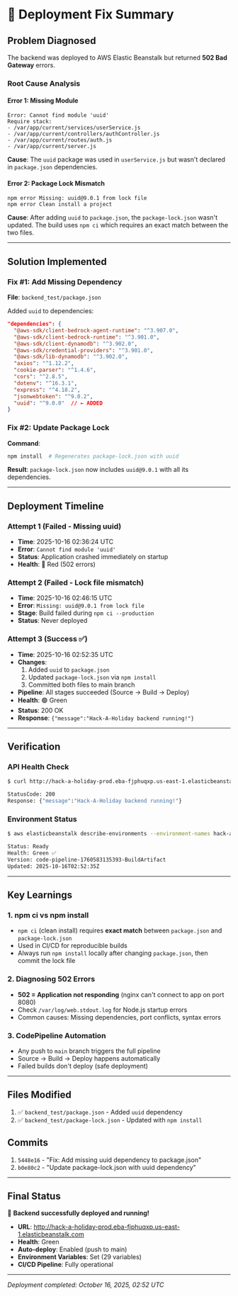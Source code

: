 # 🎉 Deployment Fix Summary

## Problem Diagnosed
The backend was deployed to AWS Elastic Beanstalk but returned **502 Bad Gateway** errors.

### Root Cause Analysis

#### Error 1: Missing Module
```
Error: Cannot find module 'uuid'
Require stack:
- /var/app/current/services/userService.js
- /var/app/current/controllers/authController.js
- /var/app/current/routes/auth.js
- /var/app/current/server.js
```

**Cause**: The `uuid` package was used in `userService.js` but wasn't declared in `package.json` dependencies.

#### Error 2: Package Lock Mismatch
```
npm error Missing: uuid@9.0.1 from lock file
npm error Clean install a project
```

**Cause**: After adding `uuid` to `package.json`, the `package-lock.json` wasn't updated. The build uses `npm ci` which requires an exact match between the two files.

---

## Solution Implemented

### Fix #1: Add Missing Dependency
**File**: `backend_test/package.json`

Added `uuid` to dependencies:
```json
"dependencies": {
  "@aws-sdk/client-bedrock-agent-runtime": "^3.907.0",
  "@aws-sdk/client-bedrock-runtime": "^3.901.0",
  "@aws-sdk/client-dynamodb": "^3.902.0",
  "@aws-sdk/credential-providers": "^3.901.0",
  "@aws-sdk/lib-dynamodb": "^3.902.0",
  "axios": "^1.12.2",
  "cookie-parser": "^1.4.6",
  "cors": "^2.8.5",
  "dotenv": "^16.3.1",
  "express": "^4.18.2",
  "jsonwebtoken": "^9.0.2",
  "uuid": "^9.0.0"  // ← ADDED
}
```

### Fix #2: Update Package Lock
**Command**:
```bash
npm install  # Regenerates package-lock.json with uuid
```

**Result**: `package-lock.json` now includes `uuid@9.0.1` with all its dependencies.

---

## Deployment Timeline

### Attempt 1 (Failed - Missing uuid)
- **Time**: 2025-10-16 02:36:24 UTC
- **Error**: `Cannot find module 'uuid'`
- **Status**: Application crashed immediately on startup
- **Health**: 🔴 Red (502 errors)

### Attempt 2 (Failed - Lock file mismatch)
- **Time**: 2025-10-16 02:46:15 UTC
- **Error**: `Missing: uuid@9.0.1 from lock file`
- **Stage**: Build failed during `npm ci --production`
- **Status**: Never deployed

### Attempt 3 (Success ✅)
- **Time**: 2025-10-16 02:52:35 UTC
- **Changes**: 
  1. Added `uuid` to `package.json`
  2. Updated `package-lock.json` via `npm install`
  3. Committed both files to main branch
- **Pipeline**: All stages succeeded (Source → Build → Deploy)
- **Health**: 🟢 Green
- **Status**: 200 OK
- **Response**: `{"message":"Hack-A-Holiday backend running!"}`

---

## Verification

### API Health Check
```bash
$ curl http://hack-a-holiday-prod.eba-fjphuqxp.us-east-1.elasticbeanstalk.com/

StatusCode: 200
Response: {"message":"Hack-A-Holiday backend running!"}
```

### Environment Status
```bash
$ aws elasticbeanstalk describe-environments --environment-names hack-a-holiday-prod

Status: Ready
Health: Green ✅
Version: code-pipeline-1760583135393-BuildArtifact
Updated: 2025-10-16T02:52:35Z
```

---

## Key Learnings

### 1. npm ci vs npm install
- `npm ci` (clean install) requires **exact match** between `package.json` and `package-lock.json`
- Used in CI/CD for reproducible builds
- Always run `npm install` locally after changing `package.json`, then commit the lock file

### 2. Diagnosing 502 Errors
- **502 = Application not responding** (nginx can't connect to app on port 8080)
- Check `/var/log/web.stdout.log` for Node.js startup errors
- Common causes: Missing dependencies, port conflicts, syntax errors

### 3. CodePipeline Automation
- Any push to `main` branch triggers the full pipeline
- Source → Build → Deploy happens automatically
- Failed builds don't deploy (safe deployment)

---

## Files Modified

1. ✅ `backend_test/package.json` - Added `uuid` dependency
2. ✅ `backend_test/package-lock.json` - Updated with `npm install`

## Commits

1. `5448e16` - "Fix: Add missing uuid dependency to package.json"
2. `b0e80c2` - "Update package-lock.json with uuid dependency"

---

## Final Status

🎉 **Backend successfully deployed and running!**

- **URL**: http://hack-a-holiday-prod.eba-fjphuqxp.us-east-1.elasticbeanstalk.com
- **Health**: Green
- **Auto-deploy**: Enabled (push to main)
- **Environment Variables**: Set (29 variables)
- **CI/CD Pipeline**: Fully operational

---

*Deployment completed: October 16, 2025, 02:52 UTC*

